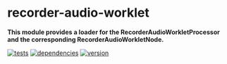 # recorder-audio-worklet

**This module provides a loader for the RecorderAudioWorkletProcessor and the corresponding RecorderAudioWorkletNode.**

[![tests](https://img.shields.io/travis/chrisguttandin/recorder-audio-worklet/master.svg?style=flat-square)](https://travis-ci.org/chrisguttandin/recorder-audio-worklet)
[![dependencies](https://img.shields.io/david/chrisguttandin/recorder-audio-worklet.svg?style=flat-square)](https://www.npmjs.com/package/recorder-audio-worklet)
[![version](https://img.shields.io/npm/v/recorder-audio-worklet.svg?style=flat-square)](https://www.npmjs.com/package/recorder-audio-worklet)
